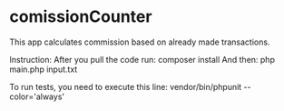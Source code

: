 # comissionCounter
This app calculates commission based on already made transactions.


Instruction:
After you pull the code run:
composer install
And then:
php main.php input.txt  

To run tests, you need to execute this line:
vendor/bin/phpunit --color='always' 
